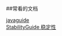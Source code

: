 ##常看的文档

[javaguide](https://github.com/Snailclimb/JavaGuide)   
[StabilityGuide 稳定性](https://github.com/StabilityMan/StabilityGuide)
